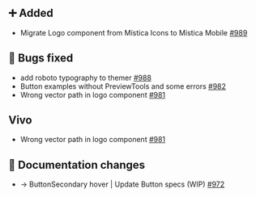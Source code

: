 ## ➕ Added

- Migrate Logo component from Mística Icons to Mística Mobile [#989](https://github.com/Telefonica/mistica-design/issues/989)

## 🐞 Bugs fixed

- add roboto typography to themer [#988](https://github.com/Telefonica/mistica-design/issues/988)
- Button examples without PreviewTools and some errors [#982](https://github.com/Telefonica/mistica-design/issues/982)
- Wrong vector path in logo component [#981](https://github.com/Telefonica/mistica-design/issues/981)

## Vivo

- Wrong vector path in logo component [#981](https://github.com/Telefonica/mistica-design/issues/981)

## 📒 Documentation changes

- → ButtonSecondary hover | Update Button specs (WIP) [#972](https://github.com/Telefonica/mistica-design/issues/972)
